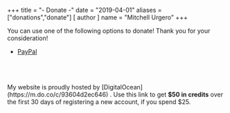 +++
title = "- Donate -"
date = "2019-04-01"
aliases = ["donations","donate"]
[ author ]
  name = "Mitchell Urgero"
+++

You can use one of the following options to donate! Thank you for your consideration!

- [PayPal](https://www.paypal.com/cgi-bin/webscr?cmd=_s-xclick&hosted_button_id=KRSG77G6CUEH4)


<br>
<br><br>
My website is proudly hosted by [DigitalOcean](https://m.do.co/c/93604d2ec646) . Use this link to get <strong>$50 in credits</strong> over the first 30 days of registering a new account, if you spend $25.